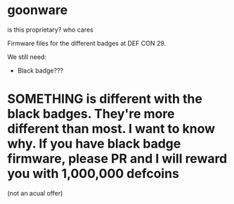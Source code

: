 # goonware
is this proprietary? who cares

Firmware files for the different badges at DEF CON 29.

We still need:
- Black badge???


# SOMETHING is different with the black badges. They're more different than most. I want to know why. If you have black badge firmware, please PR and I will reward you with 1,000,000 defcoins
(not an acual offer)
